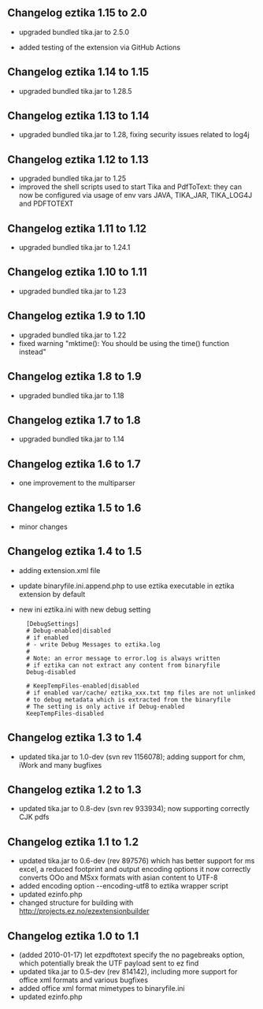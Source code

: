 Changelog eztika 1.15 to 2.0
----------------------------

- upgraded bundled tika.jar to 2.5.0

- added testing of the extension via GitHub Actions

Changelog eztika 1.14 to 1.15
----------------------------

- upgraded bundled tika.jar to 1.28.5

Changelog eztika 1.13 to 1.14
----------------------------

- upgraded bundled tika.jar to 1.28, fixing security issues related to log4j

Changelog eztika 1.12 to 1.13
----------------------------

- upgraded bundled tika.jar to 1.25
- improved the shell scripts used to start Tika and PdfToText: they can now be configured via usage of env vars JAVA,
  TIKA_JAR, TIKA_LOG4J and PDFTOTEXT

Changelog eztika 1.11 to 1.12
----------------------------

- upgraded bundled tika.jar to 1.24.1

Changelog eztika 1.10 to 1.11
----------------------------

- upgraded bundled tika.jar to 1.23

Changelog eztika 1.9 to 1.10
----------------------------

- upgraded bundled tika.jar to 1.22
- fixed warning "mktime(): You should be using the time() function instead"

Changelog eztika 1.8 to 1.9
---------------------------

- upgraded bundled tika.jar to 1.18

Changelog eztika 1.7 to 1.8
---------------------------

- upgraded bundled tika.jar to 1.14

Changelog eztika 1.6 to 1.7
---------------------------

- one improvement to the multiparser

Changelog eztika 1.5 to 1.6
---------------------------

- minor changes

Changelog eztika 1.4 to 1.5
---------------------------

- adding extension.xml file
- update binaryfile.ini.append.php to use eztika executable in eztika extension by default
- new ini eztika.ini with new debug setting

        [DebugSettings]
        # Debug-enabled|disabled
        # if enabled
        # - write Debug Messages to eztika.log
        #
        # Note: an error message to error.log is always written
        # if eztika can not extract any content from binaryfile
        Debug-disabled

        # KeepTempFiles-enabled|disabled
        # if enabled var/cache/ eztika_xxx.txt tmp files are not unlinked
        # to debug metadata which is extracted from the binaryfile
        # The setting is only active if Debug-enabled
        KeepTempFiles-disabled

Changelog eztika 1.3 to 1.4
---------------------------

- updated tika.jar to 1.0-dev (svn rev 1156078); adding support for chm, iWork and many bugfixes

Changelog eztika 1.2 to 1.3
---------------------------
- updated tika.jar to 0.8-dev (svn rev 933934); now supporting correctly CJK pdfs

Changelog eztika 1.1 to 1.2
---------------------------

- updated tika.jar to 0.6-dev (rev 897576) which has better support for ms excel, a reduced footprint and output encoding options
  it now correctly converts OOo and MSxx formats with asian content to UTF-8
- added encoding option --encoding-utf8 to eztika wrapper script
- updated ezinfo.php
- changed structure for building with http://projects.ez.no/ezextensionbuilder

Changelog eztika 1.0 to 1.1
---------------------------

- (added  2010-01-17) let ezpdftotext specify the no pagebreaks option, which potentially break the UTF payload sent to ez find
- updated tika.jar to 0.5-dev (rev  814142), including more support for office xml formats and various bugfixes
- added office xml format mimetypes to binaryfile.ini
- updated ezinfo.php

